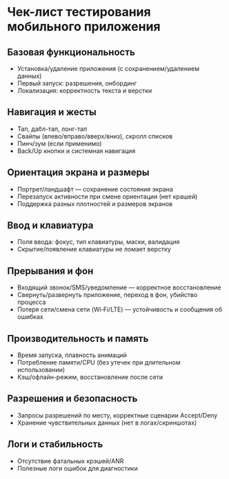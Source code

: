 # Чек-лист тестирования мобильного приложения

## Базовая функциональность
- Установка/удаление приложения (с сохранением/удалением данных)
- Первый запуск: разрешения, онбординг
- Локализация: корректность текста и верстки

## Навигация и жесты
- Тап, дабл-тап, лонг-тап
- Свайпы (влево/вправо/вверх/вниз), скролл списков
- Пинч/зум (если применимо)
- Back/Up кнопки и системная навигация

## Ориентация экрана и размеры
- Портрет/ландшафт — сохранение состояния экрана
- Перезапуск активности при смене ориентации (нет крашей)
- Поддержка разных плотностей и размеров экранов

## Ввод и клавиатура
- Поля ввода: фокус, тип клавиатуры, маски, валидация
- Скрытие/появление клавиатуры не ломает верстку

## Прерывания и фон
- Входящий звонок/SMS/уведомление — корректное восстановление
- Свернуть/развернуть приложение, переход в фон, убийство процесса
- Потеря сети/смена сети (Wi‑Fi/LTE) — устойчивость и сообщения об ошибках

## Производительность и память
- Время запуска, плавность анимаций
- Потребление памяти/CPU (без утечек при длительном использовании)
- Кэш/офлайн-режим, восстановление после сети

## Разрешения и безопасность
- Запросы разрешений по месту, корректные сценарии Accept/Deny
- Хранение чувствительных данных (нет в логах/скриншотах)

## Логи и стабильность
- Отсутствие фатальных крэшей/ANR
- Полезные логи ошибок для диагностики
